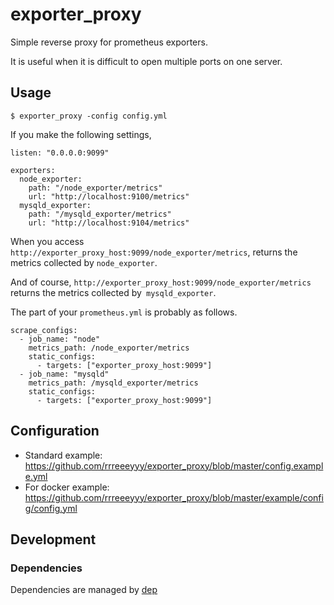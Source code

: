 # exporter_proxy

Simple reverse proxy for prometheus exporters.

It is useful when it is difficult to open multiple ports on one server.

## Usage

```
$ exporter_proxy -config config.yml
```

If you make the following settings,

```
listen: "0.0.0.0:9099"

exporters:
  node_exporter:
    path: "/node_exporter/metrics"
    url: "http://localhost:9100/metrics"
  mysqld_exporter:
    path: "/mysqld_exporter/metrics"
    url: "http://localhost:9104/metrics"
```

When you access `http://exporter_proxy_host:9099/node_exporter/metrics`, returns the metrics collected by `node_exporter`.

And of course, `http://exporter_proxy_host:9099/node_exporter/metrics` returns the metrics collected by` mysqld_exporter`.

The part of your `prometheus.yml` is probably as follows.

```
scrape_configs:
  - job_name: "node"
    metrics_path: /node_exporter/metrics
    static_configs:
      - targets: ["exporter_proxy_host:9099"]
  - job_name: "mysqld"
    metrics_path: /mysqld_exporter/metrics
    static_configs:
      - targets: ["exporter_proxy_host:9099"]
```

## Configuration

- Standard example: https://github.com/rrreeeyyy/exporter_proxy/blob/master/config.example.yml
- For docker example: https://github.com/rrreeeyyy/exporter_proxy/blob/master/example/config/config.yml

## Development

### Dependencies

Dependencies are managed by [dep](https://github.com/golang/dep)
